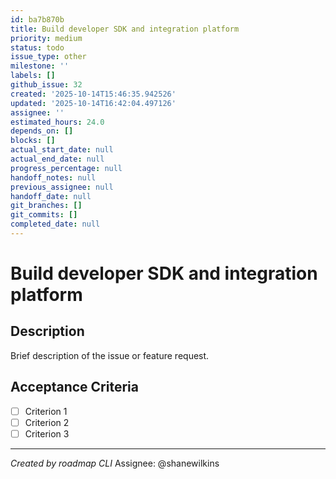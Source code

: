 ```yaml
---
id: ba7b870b
title: Build developer SDK and integration platform
priority: medium
status: todo
issue_type: other
milestone: ''
labels: []
github_issue: 32
created: '2025-10-14T15:46:35.942526'
updated: '2025-10-14T16:42:04.497126'
assignee: ''
estimated_hours: 24.0
depends_on: []
blocks: []
actual_start_date: null
actual_end_date: null
progress_percentage: null
handoff_notes: null
previous_assignee: null
handoff_date: null
git_branches: []
git_commits: []
completed_date: null
---
```


# Build developer SDK and integration platform

## Description

Brief description of the issue or feature request.

## Acceptance Criteria

- [ ] Criterion 1
- [ ] Criterion 2
- [ ] Criterion 3

---
*Created by roadmap CLI*
Assignee: @shanewilkins